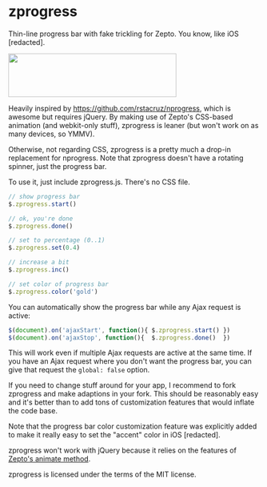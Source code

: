 zprogress
=========

Thin-line progress bar with fake trickling for Zepto. You know, like iOS [redacted].

<img src="http://f.cl.ly/items/3t1l0Q1k3p1n0U2q1g1A/zprogress.gif" width="336" height="87">

Heavily inspired by https://github.com/rstacruz/nprogress, which is awesome
but requires jQuery. By making use of Zepto's CSS-based animation
(and webkit-only stuff), zprogress is leaner (but won't work on as
many devices, so YMMV).

Otherwise, not regarding CSS, zprogress is a pretty much a drop-in
replacement for nprogress. Note that zprogress doesn't have a rotating
spinner, just the progress bar.

To use it, just include zprogress.js. There's no CSS file.

```javascript
// show progress bar
$.zprogress.start()

// ok, you're done
$.zprogress.done()

// set to percentage (0..1)
$.zprogress.set(0.4)

// increase a bit
$.zprogress.inc()

// set color of progress bar
$.zprogress.color('gold')
```

You can automatically show the progress bar while any Ajax request is active:

```javascript
$(document).on('ajaxStart', function(){ $.zprogress.start() })
$(document).on('ajaxStop', function(){  $.zprogress.done()  })
```

This will work even if multiple Ajax requests are active at the same time.
If you have an Ajax request where you don't want the progress bar, you can give
that request the `global: false` option.

If you need to change stuff around for your app, I recommend to fork zprogress and
make adaptions in your fork. This should be reasonably easy and it's better than
to add tons of customization features that would inflate the code base.

Note that the progress bar color customization feature was explicitly added to
make it really easy to set the "accent" color in iOS [redacted].

zprogress won't work with jQuery because it relies on the features of
[Zepto's animate method](http://zeptojs.com/#animate).

zprogress is licensed under the terms of the MIT license.
